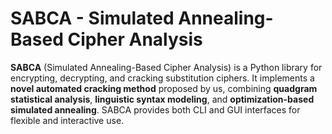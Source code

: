 # SABCA - Simulated Annealing-Based Cipher Analysis

**SABCA** (Simulated Annealing-Based Cipher Analysis) is a Python library for encrypting, decrypting, and cracking substitution ciphers. It implements a **novel automated cracking method** proposed by us, combining **quadgram statistical analysis**, **linguistic syntax modeling**, and **optimization-based simulated annealing**. SABCA provides both CLI and GUI interfaces for flexible and interactive use.

